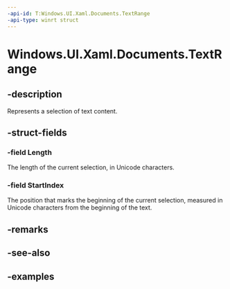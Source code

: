 ```yaml
---
-api-id: T:Windows.UI.Xaml.Documents.TextRange
-api-type: winrt struct
---
```


<!-- Structure syntax.
public struct TextRange  {
	public int Length 
	public int StartIndex 
}
-->

# Windows.UI.Xaml.Documents.TextRange

## -description

Represents a selection of text content.



## -struct-fields

### -field Length

The length of the current selection, in Unicode characters.

### -field StartIndex

The position that marks the beginning of the current selection, measured in Unicode characters from the beginning of the text.

## -remarks

## -see-also

## -examples

